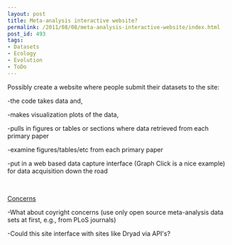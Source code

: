 ```yaml
---
layout: post
title: Meta-analysis interactive website?
permalink: /2011/08/08/meta-analysis-interactive-website/index.html
post_id: 493
tags: 
- Datasets
- Ecology
- Evolution
- ToDo
---
```


Possibly create a website where people submit their datasets to the site:

-the code takes data and,

-makes visualization plots of the data,

-pulls in figures or tables or sections where data retrieved from each primary paper

-examine figures/tables/etc from each primary paper

-put in a web based data capture interface (Graph Click is a nice example) for data acquisition down the road

&nbsp;

<span style="text-decoration:underline;">Concerns</span>

-What about coyright concerns (use only open source meta-analysis data sets at first, e.g., from PLoS journals)

-Could this site interface with sites like Dryad via API's?